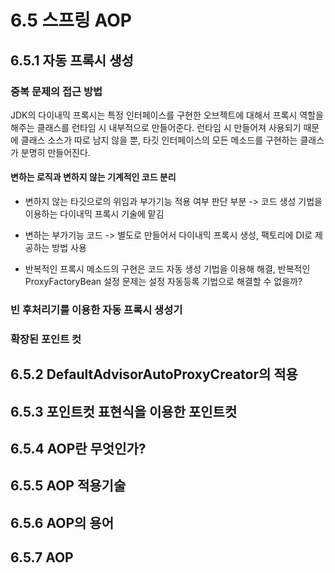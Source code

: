 # 6.5 스프링 AOP

## 6.5.1 자동 프록시 생성
### 중복 문제의 접근 방법
JDK의 다이내믹 프록시는 특정 인터페이스를 구현한 오브젝트에 대해서 프록시 역할을 해주는 클래스를 런타임 시 내부적으로 만들어준다. 런타임 시 만들어져 사용되기 때문에 클래스 소스가 따로 남지 않을 뿐, 타깃 인터페이스의 모든 메소드를 구현하는 클래스가 분명히 만들어진다.

#### 변하는 로직과 변하지 않는 기계적인 코드 분리
* 변하지 않는 타깃으로의 위임과 부가기능 적용 여부 판단 부분 -> 코드 생성 기법을 이용하는 다이내믹 프록시 기술에 맡김
* 변하는 부가기능 코드 -> 별도로 만들어서 다이내믹 프록시 생성, 팩토리에 DI로 제공하는 방법 사용

* 반복적인 프록시 메소드의 구현은 코드 자동 생성 기법을 이용해 해결, 반복적인 ProxyFactoryBean 설정 문제는 설정 자동등록 기법으로 해결할 수 없을까?

### 빈 후처리기를 이용한 자동 프록시 생성기


### 확장된 포인트 컷


## 6.5.2 DefaultAdvisorAutoProxyCreator의 적용
## 6.5.3 포인트컷 표현식을 이용한 포인트컷
## 6.5.4 AOP란 무엇인가?
## 6.5.5 AOP 적용기술
## 6.5.6 AOP의 용어
## 6.5.7 AOP

